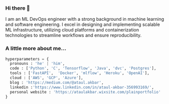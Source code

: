### Hi there 👋


I am an ML DevOps engineer with a strong background in machine learning and software engineering. I excel in designing and implementing scalable ML infrastructure, utilizing cloud platforms and containerization technologies to streamline workflows and ensure reproducibility.

### A little more about me...  

```python
hyperparameters = {
  pronouns : 'he' | 'him',
  code : ['Python', 'C', 'Tensorflow', 'Java', 'dvc', 'Postgres'],
  tools : ['FastAPI',  'Docker', 'mlflow', 'Heroku', 'OpenAI'],
  cloud : ['AWS', 'GCP', 'Azure'],
  blog : 'https://medium.com/@ataul.akbar',
  linkedin :'https://www.linkedin.com/in/ataul-akbar-356993169/',
  personal website : 'https://ataulakbar.wixsite.com/plainportfolio'
}
```
<!--
**ataul-ui/ataul-ui** is a ✨ _special_ ✨ repository because its `README.md` (this file) appears on your GitHub profile.

Here are some ideas to get you started:

- 🔭 I’m currently working on ...
- 🌱 I’m currently learning ...
- 👯 I’m looking to collaborate on ...
- 🤔 I’m looking for help with ...
- 💬 Ask me about ...
- 📫 How to reach me: ...
- 😄 Pronouns: ...
- ⚡ Fun fact: ...
-->
